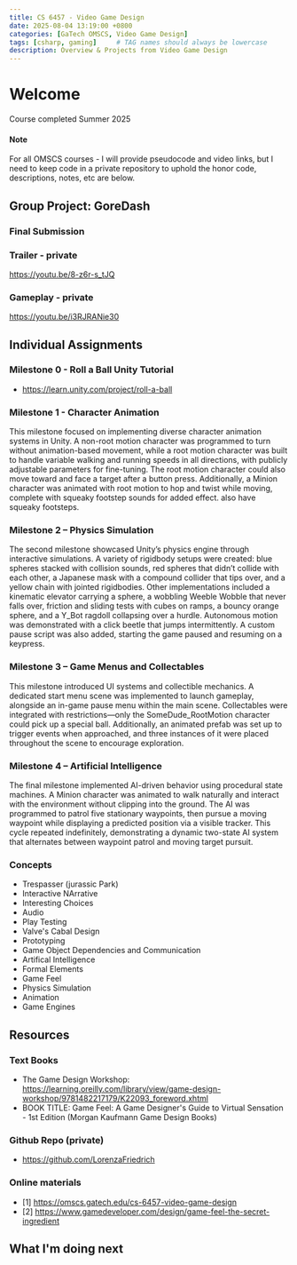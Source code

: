 ```yaml
---
title: CS 6457 - Video Game Design
date: 2025-08-04 13:19:00 +0800
categories: [GaTech OMSCS, Video Game Design]
tags: [csharp, gaming]     # TAG names should always be lowercase
description: Overview & Projects from Video Game Design 
---
```



# Welcome
Course completed Summer 2025
#### Note
For all OMSCS courses - I will provide pseudocode and video links, but I need to keep code in a private repository to uphold the honor code, descriptions, notes, etc are below.

## Group Project: GoreDash

### Final Submission 
### Trailer - private 
https://youtu.be/8-z6r-s_tJQ
### Gameplay - private 
https://youtu.be/i3RJRANie30

## Individual Assignments 

### Milestone 0 - Roll a Ball Unity Tutorial 
- https://learn.unity.com/project/roll-a-ball

### Milestone 1 - Character Animation

This milestone focused on implementing diverse character animation systems in Unity. A non-root motion character was programmed to turn without animation-based movement, while a root motion character was built to handle variable walking and running speeds in all directions, with publicly adjustable parameters for fine-tuning. The root motion character could also move toward and face a target after a button press. Additionally, a Minion character was animated with root motion to hop and twist while moving, complete with squeaky footstep sounds for added effect.
also have squeaky footsteps. 

### Milestone 2 – Physics Simulation 

The second milestone showcased Unity’s physics engine through interactive simulations. A variety of rigidbody setups were created: blue spheres stacked with collision sounds, red spheres that didn’t collide with each other, a Japanese mask with a compound collider that tips over, and a yellow chain with jointed rigidbodies. Other implementations included a kinematic elevator carrying a sphere, a wobbling Weeble Wobble that never falls over, friction and sliding tests with cubes on ramps, a bouncy orange sphere, and a Y_Bot ragdoll collapsing over a hurdle. Autonomous motion was demonstrated with a click beetle that jumps intermittently. A custom pause script was also added, starting the game paused and resuming on a keypress.

### Milestone 3 – Game Menus and Collectables 
This milestone introduced UI systems and collectible mechanics. A dedicated start menu scene was implemented to launch gameplay, alongside an in-game pause menu within the main scene. Collectables were integrated with restrictions—only the SomeDude_RootMotion character could pick up a special ball. Additionally, an animated prefab was set up to trigger events when approached, and three instances of it were placed throughout the scene to encourage exploration.
### Milestone 4 – Artificial Intelligence 
The final milestone implemented AI-driven behavior using procedural state machines. A Minion character was animated to walk naturally and interact with the environment without clipping into the ground. The AI was programmed to patrol five stationary waypoints, then pursue a moving waypoint while displaying a predicted position via a visible tracker. This cycle repeated indefinitely, demonstrating a dynamic two-state AI system that alternates between waypoint patrol and moving target pursuit.
### Concepts
- Trespasser (jurassic Park)
- Interactive NArrative
- Interesting Choices
- Audio
- Play Testing
- Valve's Cabal Design
- Prototyping
- Game Object Dependencies and Communication
- Artifical Intelligence
- Formal Elements
- Game Feel
- Physics Simulation
- Animation
- Game Engines

## Resources

### Text Books
- The Game Design Workshop: https://learning.oreilly.com/library/view/game-design-workshop/9781482217179/K22093_foreword.xhtml
- BOOK TITLE: Game Feel: A Game Designer's Guide to Virtual Sensation - 1st Edition (Morgan Kaufmann Game Design Books) 
### Github Repo (private)
- https://github.com/LorenzaFriedrich
### Online materials
- [1] https://omscs.gatech.edu/cs-6457-video-game-design
- [2] https://www.gamedeveloper.com/design/game-feel-the-secret-ingredient
## What I'm doing next



